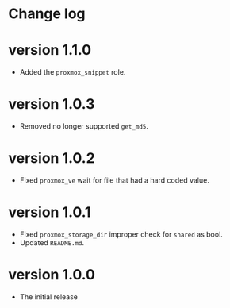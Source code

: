 # Change log

# version 1.1.0

- Added the `proxmox_snippet` role.

# version 1.0.3

- Removed no longer supported `get_md5`.

# version 1.0.2

- Fixed `proxmox_ve` wait for file that had a hard coded value.

# version 1.0.1

- Fixed `proxmox_storage_dir` improper check for `shared` as bool.
- Updated `README.md`.

# version 1.0.0

- The initial release
